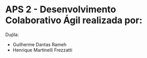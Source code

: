 # APS 2 - Desenvolvimento Colaborativo Ágil realizada por:

Duṕla:
- Guilherme Dantas Rameh
- Henrique Martinelli Frezzatti
